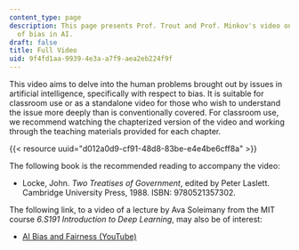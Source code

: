 ```yaml
---
content_type: page
description: This page presents Prof. Trout and Prof. Minkov's video on the problem
  of bias in AI.
draft: false
title: Full Video
uid: 9f4fd1aa-9939-4e3a-a7f9-aea2eb224f9f
---
```

This video aims to delve into the human problems brought out by issues in artificial intelligence, specifically with respect to bias. It is suitable for classroom use or as a standalone video for those who wish to understand the issue more deeply than is conventionally covered. For classroom use, we recommend watching the chapterized version of the video and working through the teaching materials provided for each chapter.

{{< resource uuid="d012a0d9-cf91-48d8-83be-e4e4be6cff8a" >}}

The following book is the recommended reading to accompany the video:

- Locke, John. *Two Treatises of Government*, edited by Peter Laslett. Cambridge University Press, 1988. ISBN: 9780521357302.

The following link, to a video of a lecture by Ava Soleimany from the MIT course *6.S191 Introduction to Deep Learning*, may also be of interest: 

- [AI Bias and Fairness (YouTube)](https://www.youtube.com/watch?v=wmyVODy_WD8&list=PLtBw6njQRU-rwp5__7C0oIVt26ZgjG9NI&index=18)